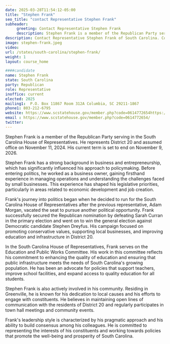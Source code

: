 ```yaml
---
date: 2025-03-28T11:54:12-05:00
title: "Stephen Frank"
seo_title: "contact Representative Stephen Frank"
subheader:
     greeting: Contact Representative Stephen Frank
     description: Stephen Frank is a member of the Republican Party serving in the South Carolina House of Representatives. He represents District 20 and assumed office on November 11, 2024. His current term is set to end on November 9, 2026.
description: Contact Representative Stephen Frank of South Carolina. Contact information for Stephen Frank includes email address, phone number, and mailing address.
image: stephen-frank.jpeg
video:
url: /states/south-carolina/stephen-frank/
weight: 1
layout: course_home

####candidate
name: Stephen Frank
state: South Carolina
party: Republican
role: Representative
inoffice: current
elected: 2025
mailing1:  P.O. Box 11867 Room 312A Columbia, SC 29211-1867
phone1: 803-212-6795
website: https://www.scstatehouse.gov/member.php?code=0614772654https://www.scstatehouse.gov/member.php?code=0614772654/
email : https://www.scstatehouse.gov/member.php?code=0614772654/
twitter: 
---
```

Stephen Frank is a member of the Republican Party serving in the South Carolina House of Representatives. He represents District 20 and assumed office on November 11, 2024. His current term is set to end on November 9, 2026.

Stephen Frank has a strong background in business and entrepreneurship, which has significantly influenced his approach to policymaking. Before entering politics, he worked as a business owner, gaining firsthand experience in managing operations and understanding the challenges faced by small businesses. This experience has shaped his legislative priorities, particularly in areas related to economic development and job creation.

Frank's journey into politics began when he decided to run for the South Carolina House of Representatives after the previous representative, Adam Morgan, vacated the seat to pursue another political opportunity. Frank successfully secured the Republican nomination by defeating Sarah Curran in the primary election and went on to win the general election against Democratic candidate Stephen Dreyfus. His campaign focused on promoting conservative values, supporting local businesses, and improving education and infrastructure in District 20.

In the South Carolina House of Representatives, Frank serves on the Education and Public Works Committee. His work in this committee reflects his commitment to enhancing the quality of education and ensuring that public infrastructure meets the needs of South Carolina's growing population. He has been an advocate for policies that support teachers, improve school facilities, and expand access to quality education for all students.

Stephen Frank is also actively involved in his community. Residing in Greenville, he is known for his dedication to local causes and his efforts to engage with constituents. He believes in maintaining open lines of communication with the residents of District 20 and regularly participates in town hall meetings and community events.

Frank's leadership style is characterized by his pragmatic approach and his ability to build consensus among his colleagues. He is committed to representing the interests of his constituents and working towards policies that promote the well-being and prosperity of South Carolina.
